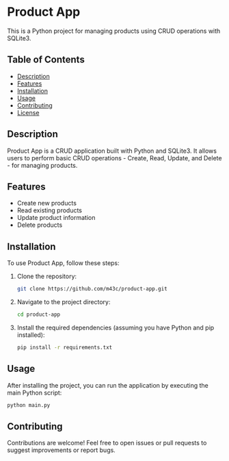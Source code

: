 # Product App

This is a Python project for managing products using CRUD operations with SQLite3.

## Table of Contents

- [Description](#description)
- [Features](#features)
- [Installation](#installation)
- [Usage](#usage)
- [Contributing](#contributing)
- [License](#license)

## Description

Product App is a CRUD application built with Python and SQLite3. It allows users to perform basic CRUD operations - Create, Read, Update, and Delete - for managing products.

## Features

- Create new products
- Read existing products
- Update product information
- Delete products

## Installation

To use Product App, follow these steps:

1. Clone the repository:
    ```bash
    git clone https://github.com/m43c/product-app.git
    ```
2. Navigate to the project directory:
    ```bash
    cd product-app
    ```
3. Install the required dependencies (assuming you have Python and pip installed):
    ```bash
    pip install -r requirements.txt
    ```

## Usage

After installing the project, you can run the application by executing the main Python script:
  ```bash
  python main.py
  ```
  
## Contributing
Contributions are welcome! Feel free to open issues or pull requests to suggest improvements or report bugs.

